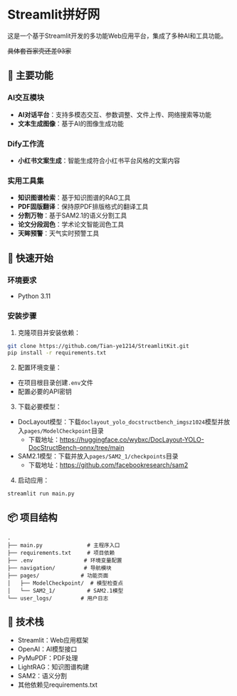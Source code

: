 # Streamlit拼好网

这是一个基于Streamlit开发的多功能Web应用平台，集成了多种AI和工具功能。

~~具体套百家壳还差93家~~

## 🌟 主要功能

### AI交互模块
- **AI对话平台**：支持多模态交互、参数调整、文件上传、网络搜索等功能
- **文本生成图像**：基于AI的图像生成功能

### Dify工作流
- **小红书文案生成**：智能生成符合小红书平台风格的文案内容

### 实用工具集
- **知识图谱检索**：基于知识图谱的RAG工具
- **PDF固版翻译**：保持原PDF排版格式的翻译工具
- **分割万物**：基于SAM2.1的语义分割工具
- **论文分段润色**：学术论文智能润色工具
- **天眸预警**：天气实时预警工具

## 🚀 快速开始

### 环境要求
- Python 3.11

### 安装步骤

1. 克隆项目并安装依赖：
```bash
git clone https://github.com/Tian-ye1214/StreamlitKit.git
pip install -r requirements.txt
```

2. 配置环境变量：
- 在项目根目录创建`.env`文件
- 配置必要的API密钥

3. 下载必要模型：
- DocLayout模型：下载`doclayout_yolo_docstructbench_imgsz1024`模型并放入`pages/ModelCheckpoint`目录
  - 下载地址：https://huggingface.co/wybxc/DocLayout-YOLO-DocStructBench-onnx/tree/main
- SAM2.1模型：下载并放入`pages/SAM2_1/checkpoints`目录
  - 下载地址：https://github.com/facebookresearch/sam2

4. 启动应用：
```bash
streamlit run main.py
```

## 📦 项目结构
```
.
├── main.py              # 主程序入口
├── requirements.txt     # 项目依赖
├── .env                # 环境变量配置
├── navigation/         # 导航模块
├── pages/             # 功能页面
│   ├── ModelCheckpoint/  # 模型检查点
│   └── SAM2_1/          # SAM2.1模型
└── user_logs/         # 用户日志
```

## 🔧 技术栈
- Streamlit：Web应用框架
- OpenAI：AI模型接口
- PyMuPDF：PDF处理
- LightRAG：知识图谱构建
- SAM2：语义分割
- 其他依赖见requirements.txt


